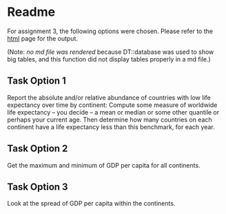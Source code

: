 Readme
================

For assignment 3, the following options were chosen. Please refer to the [html](https://stat545-ubc-hw-2019-20.github.io/stat545-hw-julieagnes/hw03/hw03.html) page for the output.

(Note: *no md file was rendered* because DT::database was used to show big tables, and this function did not display tables properly in a md file.)

Task Option 1
-------------

Report the absolute and/or relative abundance of countries with low life expectancy over time by continent: Compute some measure of worldwide life expectancy – you decide – a mean or median or some other quantile or perhaps your current age. Then determine how many countries on each continent have a life expectancy less than this benchmark, for each year.

Task Option 2
-------------

Get the maximum and minimum of GDP per capita for all continents.

Task Option 3
-------------

Look at the spread of GDP per capita within the continents.
